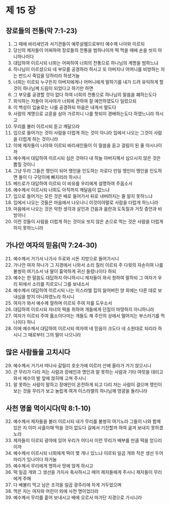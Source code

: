 # 제 15 장

## 장로들의 전통(막 7:1-23)
1. 그 때에 바리새인과 서기관들이 예루살렘으로부터 예수께 나아와 이르되 
2. 당신의 제자들이 어찌하여 장로들의 전통을 범하나이까 떡 먹을 때에 손을 씻지 아니하나이다 
3. 대답하여 이르시되 너희는 어찌하여 너희의 전통으로 하나님의 계명을 범하느냐 
4. 하나님이 이르셨으되 네 부모를 공경하라 하시고 또 아버지나 어머니를 비방하는 자는 반드시 죽임을 당하리라 하셨거늘 
5. 너희는 이르되 누구든지 아버지에게나 어머니에게 말하기를 내가 드려 유익하게 할 것이 하나님께 드림이 되었다고 하기만 하면 
6. 그 부모를 공경할 것이 없다 하여 너희의 전통으로 하나님의 말씀을 폐하는도다 
7. 외식하는 자들아 이사야가 너희에 관하여 잘 예언하였도다 일렀으되 
8. 이 백성이 입술로는 나를 공경하되 마음은 내게서 멀도다 
9. 사람의 계명으로 교훈을 삼아 가르치니 나를 헛되이 경배하는도다 하였느니라 하시고 
10. 무리를 불러 이르시되 듣고 깨달으라 
11. 입으로 들어가는 것이 사람을 더럽게 하는 것이 아니라 입에서 나오는 그것이 사람을 더럽게 하는 것이니라 
12. 이에 제자들이 나아와 이르되 바리새인들이 이 말씀을 듣고 걸림이 된 줄 아시나이까 
13. 예수께서 대답하여 이르시되 심은 것마다 내 하늘 아버지께서 심으시지 않은 것은 뽑힐 것이니 
14. 그냥 두라 그들은 맹인이 되어 맹인을 인도하는 자로다 만일 맹인이 맹인을 인도하면 둘이 다 구덩이에 빠지리라 하시니 
15. 베드로가 대답하여 이르되 이 비유를 우리에게 설명하여 주옵소서 
16. 예수께서 이르시되 너희도 아직까지 깨달음이 없느냐 
17. 입으로 들어가는 모든 것은 배로 들어가서 뒤로 내버려지는 줄 알지 못하느냐 
18. 입에서 나오는 것들은 마음에서 나오나니 이것이야말로 사람을 더럽게 하느니라 
19. 마음에서 나오는 것은 악한 생각과 살인과 간음과 음란과 도둑질과 거짓 증언과 비방이니 
20. 이런 것들이 사람을 더럽게 하는 것이요 씻지 않은 손으로 먹는 것은 사람을 더럽게 하지 못하느니라 
## 가나안 여자의 믿음(막 7:24-30)
21. 예수께서 거기서 나가사 두로와 시돈 지방으로 들어가시니 
22. 가나안 여자 하나가 그 지경에서 나와서 소리 질러 이르되 주 다윗의 자손이여 나를 불쌍히 여기소서 내 딸이 흉악하게 귀신 들렸나이다 하되 
23. 예수는 한 말씀도 대답하지 아니하시니 제자들이 와서 청하여 말하되 그 여자가 우리 뒤에서 소리를 지르오니 그를 보내소서 
24. 예수께서 대답하여 이르시되 나는 이스라엘 집의 잃어버린 양 외에는 다른 데로 보내심을 받지 아니하였노라 하시니 
25. 여자가 와서 예수께 절하며 이르되 주여 저를 도우소서 
26. 대답하여 이르시되 자녀의 떡을 취하여 개들에게 던짐이 마땅하지 아니하니라 
27. 여자가 이르되 주여 옳소이다마는 개들도 제 주인의 상에서 떨어지는 부스러기를 먹나이다 하니 
28. 이에 예수께서 대답하여 이르시되 여자여 네 믿음이 크도다 네 소원대로 되리라 하시니 그 때로부터 그의 딸이 나으니라 
## 많은 사람들을 고치시다
29. 예수께서 거기서 떠나사 갈릴리 호숫가에 이르러 산에 올라가 거기 앉으시니 
30. 큰 무리가 다리 저는 사람과 장애인과 맹인과 말 못하는 사람과 기타 여럿을 데리고 와서 예수의 발 앞에 앉히매 고쳐 주시니 
31. 말 못하는 사람이 말하고 장애인이 온전하게 되고 다리 저는 사람이 걸으며 맹인이 보는 것을 무리가 보고 놀랍게 여겨 이스라엘의 하나님께 영광을 돌리니라
## 사천 명을 먹이시다(막 8:1-10)
32. 예수께서 제자들을 불러 이르시되 내가 무리를 불쌍히 여기노라 그들이 나와 함께 있은 지 이미 사흘이매 먹을 것이 없도다 길에서 기진할까 하여 굶겨 보내지 못하겠노라 
33. 제자들이 이르되 광야에 있어 우리가 어디서 이런 무리가 배부를 만큼 떡을 얻으리이까 
34. 예수께서 이르시되 너희에게 떡이 몇 개나 있느냐 이르되 일곱 개와 작은 생선 두어 마리가 있나이다 하거늘 
35. 예수께서 무리에게 명하사 땅에 앉게 하시고 
36. 떡 일곱 개와 그 생선을 가지사 축사하시고 떼어 제자들에게 주시니 제자들이 무리에게 주매 
37. 다 배불리 먹고 남은 조각을 일곱 광주리에 차게 거두었으며 
38. 먹은 자는 여자와 어린이 외에 사천 명이었더라 
39. 예수께서 무리를 흩어 보내시고 배에 오르사 마가단 지경으로 가시니라


